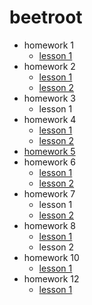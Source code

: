 # beetroot
* homework 1
    * [lesson 1](https://Alexsandr-s.github.io/homework_01/index.html)
* homework 2
    * [lesson 1](https://Alexsandr-s.github.io/homework_02/lesson_1/index.html)
    * [lesson 2](https://Alexsandr-s.github.io/homework_02/lesson_2/index.html)
* homework 3
    * lesson 1
* homework 4
    * [lesson 1](https://Alexsandr-s.github.io/homework_04/lesson_1/index.html)
    * [lesson 2](https://Alexsandr-s.github.io/homework_04/Lesson_2/index.html)
* [homework 5](https://Alexsandr-s.github.io/homework_05/index.html)
* homework 6
    * [lesson 1](https://Alexsandr-s.github.io/homework_06/Lesson_1/index.html)
    * [lesson 2](https://Alexsandr-s.github.io/homework_06/Lesson_2/index.html)
* homework 7
    * lesson 1
    * [lesson 2](https://Alexsandr-s.github.io/homework_07/index.html)
* homework 8
    * [lesson 1](https://Alexsandr-s.github.io/homework_08/index.html)
    * lesson 2
 * homework 10
    * [lesson 1](https://Alexsandr-s.github.io/homework_10/lesson_1/index.html)
 * homework 12
    * [lesson 1](https://Alexsandr-s.github.io/homework_12/lesson_1/index.html)
    
  
 
 
 
